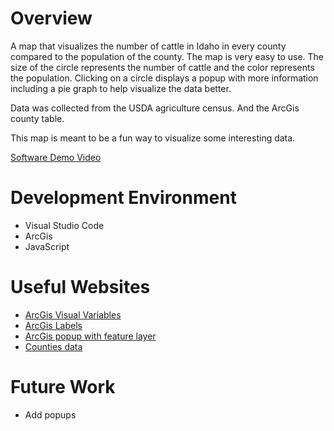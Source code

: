 # Overview

A map that visualizes the number of cattle in Idaho in every county compared to the population of the county. The map is very easy to use. The size of the circle represents the number of cattle and the color represents the population. Clicking on a circle displays a popup with more information including a pie graph to help visualize the data better. 

Data was collected from the USDA agriculture census. And the ArcGis county table.

This map is meant to be a fun way to visualize some interesting data.

[Software Demo Video](http://youtube.link.goes.here)

# Development Environment

* Visual Studio Code
* ArcGis
* JavaScript

# Useful Websites

* [ArcGis Visual Variables](https://developers.arcgis.com/documentation/mapping-apis-and-services/visualization/data-driven-styles/visual-variables/)
* [ArcGis Labels](https://developers.arcgis.com/javascript/latest/api-reference/esri-layers-support-LabelClass.html)
* [ArcGis popup with feature layer](https://developers.arcgis.com/javascript/latest/display-a-pop-up/)
* [Counties data](https://services.arcgis.com/P3ePLMYs2RVChkJx/arcgis/rest/services/USA_Counties/FeatureServer/0)

# Future Work

* Add popups